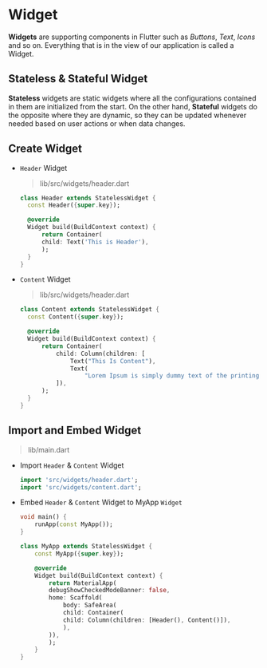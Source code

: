 # Widget

**Widgets** are supporting components in Flutter such as _Buttons_, _Text_, _Icons_ and so on. Everything that is in the view of our application is called a Widget.

## Stateless & Stateful Widget

**Stateless** widgets are static widgets where all the configurations contained in them are initialized from the start. On the other hand, **Stateful** widgets do the opposite where they are dynamic, so they can be updated whenever needed based on user actions or when data changes.

## Create Widget

- `Header` Widget

  > lib/src/widgets/header.dart

  ```dart
  class Header extends StatelessWidget {
    const Header({super.key});

    @override
    Widget build(BuildContext context) {
        return Container(
        child: Text('This is Header'),
        );
    }
  }
  ```

- `Content` Widget

  > lib/src/widgets/header.dart

  ```dart
  class Content extends StatelessWidget {
    const Content({super.key});

    @override
    Widget build(BuildContext context) {
        return Container(
            child: Column(children: [
                Text("This Is Content"),
                Text(
                    "Lorem Ipsum is simply dummy text of the printing and typesetting industry.")
            ]),
        );
    }
  }
  ```

## Import and Embed Widget

> lib/main.dart

- Import `Header` & `Content` Widget

  ```dart
  import 'src/widgets/header.dart';
  import 'src/widgets/content.dart';
  ```

- Embed `Header` & `Content` Widget to MyApp `Widget`

  ```dart
  void main() {
      runApp(const MyApp());
  }

  class MyApp extends StatelessWidget {
      const MyApp({super.key});

      @override
      Widget build(BuildContext context) {
          return MaterialApp(
          debugShowCheckedModeBanner: false,
          home: Scaffold(
              body: SafeArea(
              child: Container(
              child: Column(children: [Header(), Content()]),
              ),
          )),
          );
      }
  }
  ```
